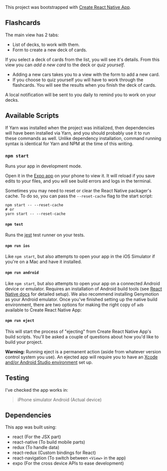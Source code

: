 This project was bootstrapped with [Create React Native App](https://github.com/react-community/create-react-native-app).

## Flashcards

The main view has 2 tabs:

- List of decks, to work with them.
- Form to create a new deck of cards.

If you select a deck of cards from the list, you will see it's details. From this
view you can *add a new card* to the deck or *quiz yourself*.

- Adding a new cars takes you to a view with the form to add a new card.
- If you choose to quiz yourself you will have to work through the flashcards. You
will see the results when you finish the deck of cards.

A local notification will be sent to you daily to remind you to work on your decks.


## Available Scripts

If Yarn was installed when the project was initialized, then dependencies will have been installed via Yarn, and you should probably use it to run these commands as well. Unlike dependency installation, command running syntax is identical for Yarn and NPM at the time of this writing.

### `npm start`

Runs your app in development mode.

Open it in the [Expo app](https://expo.io) on your phone to view it. It will reload if you save edits to your files, and you will see build errors and logs in the terminal.

Sometimes you may need to reset or clear the React Native packager's cache. To do so, you can pass the `--reset-cache` flag to the start script:

```
npm start -- --reset-cache
# or
yarn start -- --reset-cache
```

#### `npm test`

Runs the [jest](https://github.com/facebook/jest) test runner on your tests.

#### `npm run ios`

Like `npm start`, but also attempts to open your app in the iOS Simulator if you're on a Mac and have it installed.

#### `npm run android`

Like `npm start`, but also attempts to open your app on a connected Android device or emulator. Requires an installation of Android build tools (see [React Native docs](https://facebook.github.io/react-native/docs/getting-started.html) for detailed setup). We also recommend installing Genymotion as your Android emulator. Once you've finished setting up the native build environment, there are two options for making the right copy of `adb` available to Create React Native App:

#### `npm run eject`

This will start the process of "ejecting" from Create React Native App's build scripts. You'll be asked a couple of questions about how you'd like to build your project.

**Warning:** Running eject is a permanent action (aside from whatever version control system you use). An ejected app will require you to have an [Xcode and/or Android Studio environment](https://facebook.github.io/react-native/docs/getting-started.html) set up.

## Testing

I've checked the app works in:

> iPhone simulator
> Android (Actual device)

## Dependencies

This app was built using:

- react (For the JSX part)
- react-native (To build mobile parts)
- redux (To handle data)
- react-redux (Custom bindings for React)
- react-navigation (To switch between `<View>` in the app)
- expo (For the cross device APIs to ease development)
